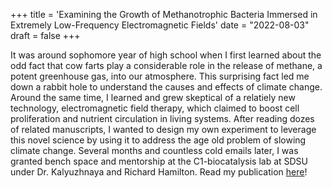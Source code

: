 +++
title = 'Examining the Growth of Methanotrophic Bacteria Immersed in Extremely Low-Frequency Electromagnetic Fields'
date = "2022-08-03"
draft = false
+++

It was around sophomore year of high school when I first learned about the odd fact that cow farts play a considerable role in the release of methane, a potent greenhouse gas, into our atmosphere. This surprising fact led me down a rabbit hole to understand the causes and effects of climate change. Around the same time, I learned and grew skeptical of a relatiely new technology, electromagnetic field therapy, which claimed to boost cell proliferation and nutrient circulation in living systems. After reading dozes of related manuscripts, I wanted to design my own experiment to leverage this novel science by using it to address the age old problem of slowing climate change. Several months and countless cold emails later, I was granted bench space and mentorship at the C1-biocatalysis lab at SDSU under Dr. Kalyuzhnaya and Richard Hamilton. Read my publication [here](https://emerginginvestigators.org/articles/21-170)!